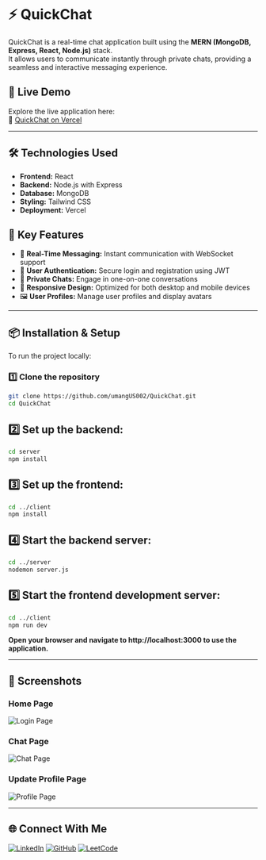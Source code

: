 # ⚡ QuickChat

QuickChat is a real-time chat application built using the **MERN (MongoDB, Express, React, Node.js)** stack.  
It allows users to communicate instantly through private chats, providing a seamless and interactive messaging experience.


## 🚀 Live Demo

Explore the live application here:  
🔗 [QuickChat on Vercel](http://quick-chat-sepia.vercel.app)

---

## 🛠️ Technologies Used

- **Frontend:** React  
- **Backend:** Node.js with Express  
- **Database:** MongoDB  
- **Styling:** Tailwind CSS  
- **Deployment:** Vercel  


## 🔑 Key Features

- 💬 **Real-Time Messaging:** Instant communication with WebSocket support  
- 🔐 **User Authentication:** Secure login and registration using JWT  
- 👥 **Private Chats:** Engage in one-on-one conversations  
- 📱 **Responsive Design:** Optimized for both desktop and mobile devices  
- 🖼️ **User Profiles:** Manage user profiles and display avatars  

---

## 📦 Installation & Setup

To run the project locally:

### 1️⃣ Clone the repository
```bash
git clone https://github.com/umangUS002/QuickChat.git
cd QuickChat
```


## 2️⃣ Set up the backend:
```bash
cd server
npm install
```

## 3️⃣ Set up the frontend:
```bash
cd ../client
npm install
```


## 4️⃣ Start the backend server:
```bash
cd ../server
nodemon server.js
```


## 5️⃣ Start the frontend development server:
```bash
cd ../client
npm run dev
```


**Open your browser and navigate to http://localhost:3000 to use the application.**

---

## 📸 Screenshots

### Home Page
![Login Page](assets/Loginpage.png)

### Chat Page
![Chat Page](assets/chatPage.png)

### Update Profile Page
![Profile Page](assets/updateProfile.png)

---

## 🌐 Connect With Me

[![LinkedIn](https://img.shields.io/badge/LinkedIn-blue?logo=linkedin&logoColor=white)](https://www.linkedin.com/in/umang-srivastava-339b131b6/)  [![GitHub](https://img.shields.io/badge/GitHub-black?logo=github&logoColor=white)](https://github.com/umangUS002)  [![LeetCode](https://img.shields.io/badge/LeetCode-orange?logo=leetcode&logoColor=white)](https://leetcode.com/u/umang-us/)  


